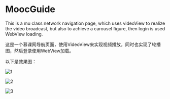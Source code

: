 # MoocGuide
This is a mu class network navigation page, which uses videoView to realize the video broadcast, but also to achieve a carousel figure, then login is used WebView loading.

  
  这是一个慕课网导航页面，使用VideoView来实现视频播放，同时也实现了轮播图，然后登录使用WebView加载。


  
  以下是效果图：
  
  ![1](https://github.com/zilianliuxue/MoocGuide/blob/master/20160224005420216.gif)
  
  ![2](https://github.com/zilianliuxue/MoocGuide/blob/master/58FX.G_L20OS_RZ._J.AB.E.png)
  
  ![3](https://github.com/zilianliuxue/MoocGuide/blob/master/8A.WFD.OM.W.7N5T6.IQR.png)
